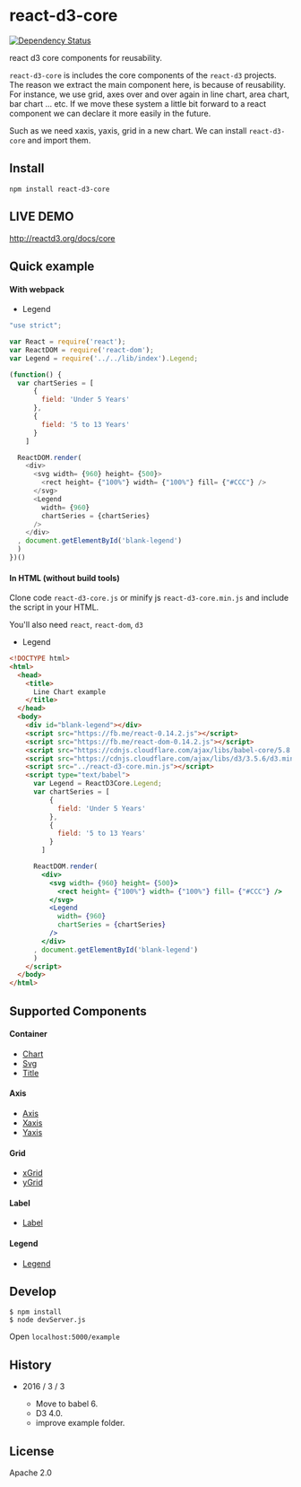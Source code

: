 # react-d3-core

[![Dependency Status](https://gemnasium.com/react-d3/react-d3-core.svg)](https://gemnasium.com/react-d3/react-d3-core)

react d3 core components for reusability.

`react-d3-core` is includes the core components of the `react-d3` projects. The reason we extract the main component here, is because of reusability. For instance, we use grid, axes over and over again in line chart, area chart, bar chart ... etc. If we move these system a little bit forward to a react component we can declare it more easily in the future.  

Such as we need xaxis, yaxis, grid in a new chart.  We can install `react-d3-core` and import them.


## Install

```
npm install react-d3-core
```

## LIVE DEMO

http://reactd3.org/docs/core


## Quick example

#### With webpack

- Legend

```js
"use strict";

var React = require('react');
var ReactDOM = require('react-dom');
var Legend = require('../../lib/index').Legend;

(function() {
  var chartSeries = [
      {
        field: 'Under 5 Years'
      },
      {
        field: '5 to 13 Years'
      }
    ]

  ReactDOM.render(
    <div>
      <svg width= {960} height= {500}>
        <rect height= {"100%"} width= {"100%"} fill= {"#CCC"} />
      </svg>
      <Legend
        width= {960}
        chartSeries = {chartSeries}
      />
    </div>
  , document.getElementById('blank-legend')
  )
})()
```


#### In HTML (without build tools)

Clone code `react-d3-core.js` or minify js `react-d3-core.min.js` and include the script in your HTML.

You'll also need `react`, `react-dom`, `d3`

- Legend

```html
<!DOCTYPE html>
<html>
  <head>
    <title>
      Line Chart example
    </title>
  </head>
  <body>
    <div id="blank-legend"></div>
    <script src="https://fb.me/react-0.14.2.js"></script>
    <script src="https://fb.me/react-dom-0.14.2.js"></script>
    <script src="https://cdnjs.cloudflare.com/ajax/libs/babel-core/5.8.23/browser.min.js"></script>
    <script src="https://cdnjs.cloudflare.com/ajax/libs/d3/3.5.6/d3.min.js"></script>
    <script src="../react-d3-core.min.js"></script>
    <script type="text/babel">
      var Legend = ReactD3Core.Legend;
      var chartSeries = [
          {
            field: 'Under 5 Years'
          },
          {
            field: '5 to 13 Years'
          }
        ]

      ReactDOM.render(
        <div>
          <svg width= {960} height= {500}>
            <rect height= {"100%"} width= {"100%"} fill= {"#CCC"} />
          </svg>
          <Legend
            width= {960}
            chartSeries = {chartSeries}
          />
        </div>
      , document.getElementById('blank-legend')
      )
    </script>
  </body>
</html>
```

## Supported Components

#### Container

- [Chart](./docs/container.md)
- [Svg](./docs/svg.md)
- [Title](./docs/title.md)

#### Axis

- [Axis](./docs/axis.md)
- [Xaxis](./docs/xaxis.md)
- [Yaxis](./docs/yaxis.md)

#### Grid

- [xGrid](./docs/xgrid.md)
- [yGrid](./docs/ygrid.md)

#### Label

- [Label](./docs/label.md)

#### Legend

- [Legend](./docs/legend.md)


## Develop

```
$ npm install
$ node devServer.js
```

Open `localhost:5000/example`

## History

- 2016 / 3 / 3
  
  - Move to babel 6.
  - D3 4.0.
  - improve example folder.


## License

Apache 2.0
